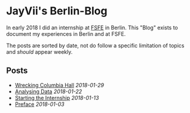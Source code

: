 # JayVii's Berlin-Blog

In early 2018 I did an internship at [FSFE](https://fsfe.org) in Berlin. This "Blog" exists to document my experiences in Berlin and at FSFE.

The posts are sorted by date, not do follow a specific limitation of topics and *should* appear weekly.

## Posts

- [Wrecking Columbia Hall](./2018-01-29_Wrecking-Columbia-Hall) *2018-01-29*
- [Analysing Data](./2018-01-22_Analysing-Data) *2018-01-22*
- [Starting the Internship](./2018-01-13_Starting-the-internship) *2018-01-13*
- [Preface](./2018-01-03_Preface) *2018-01-03*
